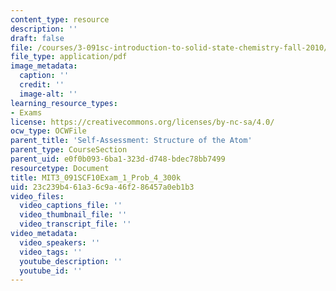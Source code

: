 ```yaml
---
content_type: resource
description: ''
draft: false
file: /courses/3-091sc-introduction-to-solid-state-chemistry-fall-2010/23c239b461a36c9a46f286457a0eb1b3_MIT3_091SCF10Exam_1_Prob_4_300k.pdf
file_type: application/pdf
image_metadata:
  caption: ''
  credit: ''
  image-alt: ''
learning_resource_types:
- Exams
license: https://creativecommons.org/licenses/by-nc-sa/4.0/
ocw_type: OCWFile
parent_title: 'Self-Assessment: Structure of the Atom'
parent_type: CourseSection
parent_uid: e0f0b093-6ba1-323d-d748-bdec78bb7499
resourcetype: Document
title: MIT3_091SCF10Exam_1_Prob_4_300k
uid: 23c239b4-61a3-6c9a-46f2-86457a0eb1b3
video_files:
  video_captions_file: ''
  video_thumbnail_file: ''
  video_transcript_file: ''
video_metadata:
  video_speakers: ''
  video_tags: ''
  youtube_description: ''
  youtube_id: ''
---
```

